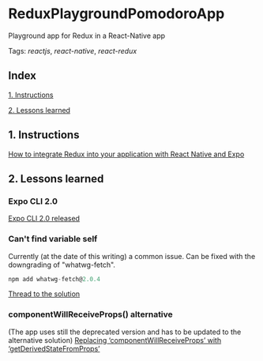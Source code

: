 # ReduxPlaygroundPomodoroApp
Playground app for Redux in a React-Native app

Tags: *reactjs*, *react-native*, *react-redux*


## Index

[1. Instructions](#1-instructions/) 

[2. Lessons learned](#2-lessons-learned)



## 1. Instructions
[How to integrate Redux into your application with React Native and Expo](https://medium.freecodecamp.org/how-to-integrate-redux-into-your-application-with-react-native-and-expo-ec37c9ca6033)  


## 2. Lessons learned
### Expo CLI 2.0
[Expo CLI 2.0 released](https://blog.expo.io/expo-cli-2-0-released-a7a9c250e99c)  

### Can't find variable self
Currently (at the date of this writing) a common issue. Can be fixed with the downgrading of "whatwg-fetch".
```javascript
npm add whatwg-fetch@2.0.4
```
[Thread to the solution](https://forums.expo.io/t/cant-find-variable-self/13547/7)  
### componentWillReceiveProps() alternative
(The app uses still the deprecated version and has to be updated to the alternative solution)
[Replacing ‘componentWillReceiveProps’ with ‘getDerivedStateFromProps’](https://hackernoon.com/replacing-componentwillreceiveprops-with-getderivedstatefromprops-c3956f7ce607)  
